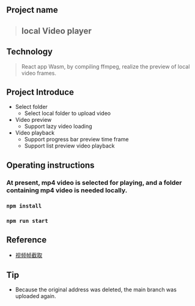 ## Project name
> ## local Video player

## Technology
> React app
> Wasm, by compiling ffmpeg, realize the preview of local video frames.

## Project Introduce
* Select folder
    * Select local folder to upload video
* Video preview
    * Support lazy video loading
* Video playback
    * Support progress bar preview time frame
    * Support list preview video playback


## Operating instructions
### At present, mp4 video is selected for playing, and a folder containing mp4 video is needed locally.
### `npm install`
### `npm run start`



## Reference
* [视频帧截取](https://juejin.cn/post/6854573219454844935)


## Tip
* Because the original address was deleted, the main branch was uploaded again.